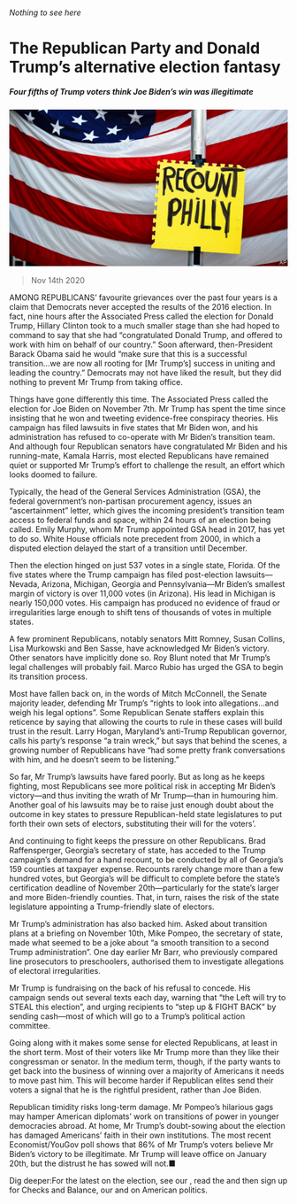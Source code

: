 ###### Nothing to see here

# The Republican Party and Donald Trump’s alternative election fantasy 

##### Four fifths of Trump voters think Joe Biden’s win was illegitimate 

![image](images/20201114_USP005.jpg) 

> Nov 14th 2020 

AMONG REPUBLICANS’ favourite grievances over the past four years is a claim that Democrats never accepted the results of the 2016 election. In fact, nine hours after the Associated Press called the election for Donald Trump, Hillary Clinton took to a much smaller stage than she had hoped to command to say that she had “congratulated Donald Trump, and offered to work with him on behalf of our country.” Soon afterward, then-President Barack Obama said he would “make sure that this is a successful transition...we are now all rooting for [Mr Trump’s] success in uniting and leading the country.” Democrats may not have liked the result, but they did nothing to prevent Mr Trump from taking office.

Things have gone differently this time. The Associated Press called the election for Joe Biden on November 7th. Mr Trump has spent the time since insisting that he won and tweeting evidence-free conspiracy theories. His campaign has filed lawsuits in five states that Mr Biden won, and his administration has refused to co-operate with Mr Biden’s transition team. And although four Republican senators have congratulated Mr Biden and his running-mate, Kamala Harris, most elected Republicans have remained quiet or supported Mr Trump’s effort to challenge the result, an effort which looks doomed to failure.


Typically, the head of the General Services Administration (GSA), the federal government’s non-partisan procurement agency, issues an “ascertainment” letter, which gives the incoming president’s transition team access to federal funds and space, within 24 hours of an election being called. Emily Murphy, whom Mr Trump appointed GSA head in 2017, has yet to do so. White House officials note precedent from 2000, in which a disputed election delayed the start of a transition until December.

Then the election hinged on just 537 votes in a single state, Florida. Of the five states where the Trump campaign has filed post-election lawsuits—Nevada, Arizona, Michigan, Georgia and Pennsylvania—Mr Biden’s smallest margin of victory is over 11,000 votes (in Arizona). His lead in Michigan is nearly 150,000 votes. His campaign has produced no evidence of fraud or irregularities large enough to shift tens of thousands of votes in multiple states.

A few prominent Republicans, notably senators Mitt Romney, Susan Collins, Lisa Murkowski and Ben Sasse, have acknowledged Mr Biden’s victory. Other senators have implicitly done so. Roy Blunt noted that Mr Trump’s legal challenges will probably fail. Marco Rubio has urged the GSA to begin its transition process.

Most have fallen back on, in the words of Mitch McConnell, the Senate majority leader, defending Mr Trump’s “rights to look into allegations...and weigh his legal options”. Some Republican Senate staffers explain this reticence by saying that allowing the courts to rule in these cases will build trust in the result. Larry Hogan, Maryland’s anti-Trump Republican governor, calls his party’s response “a train wreck,” but says that behind the scenes, a growing number of Republicans have “had some pretty frank conversations with him, and he doesn’t seem to be listening.”

So far, Mr Trump’s lawsuits have fared poorly. But as long as he keeps fighting, most Republicans see more political risk in accepting Mr Biden’s victory—and thus inviting the wrath of Mr Trump—than in humouring him. Another goal of his lawsuits may be to raise just enough doubt about the outcome in key states to pressure Republican-held state legislatures to put forth their own sets of electors, substituting their will for the voters’.

And continuing to fight keeps the pressure on other Republicans. Brad Raffensperger, Georgia’s secretary of state, has acceded to the Trump campaign’s demand for a hand recount, to be conducted by all of Georgia’s 159 counties at taxpayer expense. Recounts rarely change more than a few hundred votes, but Georgia’s will be difficult to complete before the state’s certification deadline of November 20th—particularly for the state’s larger and more Biden-friendly counties. That, in turn, raises the risk of the state legislature appointing a Trump-friendly slate of electors.

Mr Trump’s administration has also backed him. Asked about transition plans at a briefing on November 10th, Mike Pompeo, the secretary of state, made what seemed to be a joke about “a smooth transition to a second Trump administration”. One day earlier Mr Barr, who previously compared line prosecutors to preschoolers, authorised them to investigate allegations of electoral irregularities.

Mr Trump is fundraising on the back of his refusal to concede. His campaign sends out several texts each day, warning that “the Left will try to STEAL this election”, and urging recipients to “step up &amp; FIGHT BACK” by sending cash—most of which will go to a Trump’s political action committee.

Going along with it makes some sense for elected Republicans, at least in the short term. Most of their voters like Mr Trump more than they like their congressman or senator. In the medium term, though, if the party wants to get back into the business of winning over a majority of Americans it needs to move past him. This will become harder if Republican elites send their voters a signal that he is the rightful president, rather than Joe Biden.

Republican timidity risks long-term damage. Mr Pompeo’s hilarious gags may hamper American diplomats’ work on transitions of power in younger democracies abroad. At home, Mr Trump’s doubt-sowing about the election has damaged Americans’ faith in their own institutions. The most recent Economist/YouGov poll shows that 86% of Mr Trump’s voters believe Mr Biden’s victory to be illegitimate. Mr Trump will leave office on January 20th, but the distrust he has sowed will not.■

Dig deeper:For the latest on the election, see our , read the  and then sign up for Checks and Balance, our  and  on American politics.

